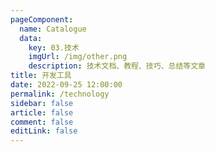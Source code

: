 ```yaml
---
pageComponent:
  name: Catalogue
  data:
    key: 03.技术
    imgUrl: /img/other.png
    description: 技术文档、教程、技巧、总结等文章
title: 开发工具
date: 2022-09-25 12:00:00
permalink: /technology
sidebar: false
article: false
comment: false
editLink: false
---
```

